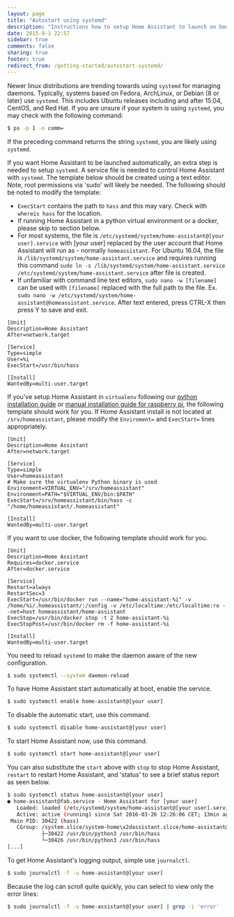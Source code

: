 ```yaml
---
layout: page
title: "Autostart using systemd"
description: "Instructions how to setup Home Assistant to launch on boot using systemd."
date: 2015-9-1 22:57
sidebar: true
comments: false
sharing: true
footer: true
redirect_from: /getting-started/autostart-systemd/
---
```


Newer linux distributions are trending towards using `systemd` for managing daemons. Typically, systems based on Fedora, ArchLinux, or Debian (8 or later) use `systemd`. This includes Ubuntu releases including and after 15.04, CentOS, and Red Hat. If you are unsure if your system is using `systemd`, you may check with the following command:

```bash
$ ps -p 1 -o comm=
```

If the preceding command returns the string `systemd`, you are likely using `systemd`.

If you want Home Assistant to be launched automatically, an extra step is needed to setup `systemd`. A service file is needed to control Home Assistant with `systemd`. The template below should be created using a text editor.  Note, root permissions via 'sudo' will likely be needed. The following should be noted to modify the template:

+ `ExecStart` contains the path to `hass` and this may vary. Check with `whereis hass` for the location.
+ If running Home Assistant in a python virtual environment or a docker, please skip to section below.
+ For most systems, the file is `/etc/systemd/system/home-assistant@[your user].service` with [your user] replaced by the user account that Home Assistant will run as - normally `homeassistant`.  For Ubuntu 16.04, the file is `/lib/systemd/system/home-assistant.service` and requires running this command `sudo ln -s /lib/systemd/system/home-assistant.service /etc/systemd/system/home-assistant.service` after file is created.  
+ If unfamiliar with command line text editors, `sudo nano -w [filename]` can be used with `[filename]` replaced with the full path to the file.  Ex. `sudo nano -w /etc/systemd/system/home-assistant@homeassistant.service`.  After text entered, press CTRL-X then press Y to save and exit.

```
[Unit]
Description=Home Assistant
After=network.target

[Service]
Type=simple
User=%i
ExecStart=/usr/bin/hass

[Install]
WantedBy=multi-user.target
```

If you've setup Home Assistant in `virtualenv` following our [python installation guide](https://home-assistant.io/getting-started/installation-virtualenv/) or [manual installation guide for raspberry pi](https://home-assistant.io/getting-started/installation-raspberry-pi/), the following template should work for you.  If Home Assistant install is not located at `/srv/homeassistant`, please modify the `Enviroment=` and `ExecStart=` lines appropriately.  

```
[Unit]
Description=Home Assistant
After=network.target

[Service]
Type=simple
User=homeassistant
# Make sure the virtualenv Python binary is used
Environment=VIRTUAL_ENV="/srv/homeassistant"
Environment=PATH="$VIRTUAL_ENV/bin:$PATH"
ExecStart=/srv/homeassistant/bin/hass -c "/home/homeassistant/.homeassistant"

[Install]
WantedBy=multi-user.target
```

If you want to use docker, the following template should work for you.

```
[Unit]
Description=Home Assistant
Requires=docker.service
After=docker.service

[Service]
Restart=always
RestartSec=3
ExecStart=/usr/bin/docker run --name="home-assistant-%i" -v /home/%i/.homeassistant/:/config -v /etc/localtime:/etc/localtime:ro --net=host homeassistant/home-assistant
ExecStop=/usr/bin/docker stop -t 2 home-assistant-%i
ExecStopPost=/usr/bin/docker rm -f home-assistant-%i

[Install]
WantedBy=multi-user.target
```

You need to reload `systemd` to make the daemon aware of the new configuration. 

```bash
$ sudo systemctl --system daemon-reload
```

To have Home Assistant start automatically at boot, enable the service.

```bash
$ sudo systemctl enable home-assistant@[your user]
```

To disable the automatic start, use this command.

```bash
$ sudo systemctl disable home-assistant@[your user]
```

To start Home Assistant now, use this command.
```bash
$ sudo systemctl start home-assistant@[your user]
```

You can also substitute the `start` above with `stop` to stop Home Assistant, `restart` to restart Home Assistant, and 'status' to see a brief status report as seen below.

```bash
$ sudo systemctl status home-assistant@[your user]
● home-assistant@fab.service - Home Assistant for [your user]
   Loaded: loaded (/etc/systemd/system/home-assistant@[your user].service; enabled; vendor preset: disabled)
   Active: active (running) since Sat 2016-03-26 12:26:06 CET; 13min ago
 Main PID: 30422 (hass)
   CGroup: /system.slice/system-home\x2dassistant.slice/home-assistant@[your user].service
           ├─30422 /usr/bin/python3 /usr/bin/hass
           └─30426 /usr/bin/python3 /usr/bin/hass
[...]
```

To get Home Assistant's logging output, simple use `journalctl`.

```bash
$ sudo journalctl -f -u home-assistant@[your user]
```

Because the log can scroll quite quickly, you can select to view only the error lines:
```bash
$ sudo journalctl -f -u home-assistant@[your user] | grep -i 'error'
```
